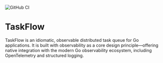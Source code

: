 ![GitHub CI](https://github.com/chiranjeet-baruah/taskflow/actions/workflows/ci.yml/badge.svg)
# TaskFlow
TaskFlow is an idiomatic, observable distributed task queue for Go applications. It is built with observability as a core design principle—offering native integration with the modern Go observability ecosystem, including OpenTelemetry and structured logging.

